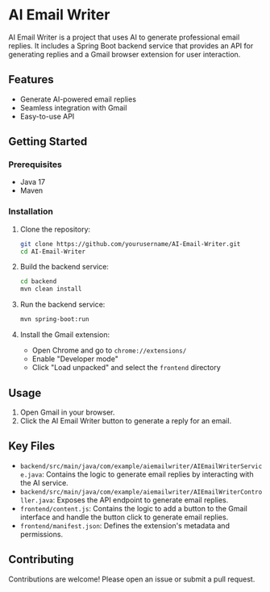 # AI Email Writer

AI Email Writer is a project that uses AI to generate professional email replies. It includes a Spring Boot backend service that provides an API for generating replies and a Gmail browser extension for user interaction.

## Features

- Generate AI-powered email replies
- Seamless integration with Gmail
- Easy-to-use API

## Getting Started

### Prerequisites

- Java 17
- Maven

### Installation

1. Clone the repository:
    ```sh
    git clone https://github.com/yourusername/AI-Email-Writer.git
    cd AI-Email-Writer
    ```

2. Build the backend service:
    ```sh
    cd backend
    mvn clean install
    ```

3. Run the backend service:
    ```sh
    mvn spring-boot:run
    ```

4. Install the Gmail extension:
    - Open Chrome and go to `chrome://extensions/`
    - Enable "Developer mode"
    - Click "Load unpacked" and select the `frontend` directory

## Usage

1. Open Gmail in your browser.
2. Click the AI Email Writer button to generate a reply for an email.

## Key Files

- `backend/src/main/java/com/example/aiemailwriter/AIEmailWriterService.java`: Contains the logic to generate email replies by interacting with the AI service.
- `backend/src/main/java/com/example/aiemailwriter/AIEmailWriterController.java`: Exposes the API endpoint to generate email replies.
- `frontend/content.js`: Contains the logic to add a button to the Gmail interface and handle the button click to generate email replies.
- `frontend/manifest.json`: Defines the extension's metadata and permissions.

## Contributing

Contributions are welcome! Please open an issue or submit a pull request.
